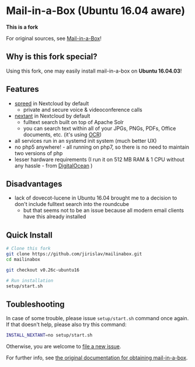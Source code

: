 Mail-in-a-Box (Ubuntu 16.04 aware)
==================================

**This is a fork**

For original sources, see [Mail-in-a-Box](https://github.com/mail-in-a-box/mailinabox)!

Why is this fork special?
-------------------------

Using this fork, one may easily install mail-in-a-box on **Ubuntu 16.04.03**!

Features
--------

* [spreed](https://nextcloud.com/webrtc/) in Nextcloud by default
    * private and secure voice & videoconference calls
* [nextant](https://github.com/nextcloud/nextant#nextant) in Nextcloud by default
    * fulltext search built on top of Apache Solr
	* you can search text within all of your JPGs, PNGs, PDFs, Office documents, etc. (it's using [OCR](https://en.wikipedia.org/wiki/Optical_character_recognition))
* all services run in an systemd init system (much better UX)
* no php5 anywhere! - all running on php7, so there is no need to maintain two versions of php
* lesser hardware requirements (I run it on 512 MB RAM & 1 CPU without any hassle - from [DigitalOcean](https://www.digitalocean.com/?refcode=210c1aeb22bb&utm_campaign=Referral_Invite&utm_medium=Referral_Program&utm_source=CopyPaste) )

Disadvantages
-------------

* lack of dovecot-lucene in Ubuntu 16.04 brought me to a decision to don't include fulltext search into the roundcube
    * but that seems not to be an issue because all modern email clients have this already installed

Quick Install
-------------

```bash
# Clone this fork
git clone https://github.com/jirislav/mailinabox.git
cd mailinabox

git checkout v0.26c-ubuntu16

# Run installation
setup/start.sh
```

## Toubleshooting

In case of some trouble, please issue `setup/start.sh` command once again. If that doesn't help, please also try this command:
```bash
INSTALL_NEXTANT=no setup/start.sh
```

Otherwise, you are welcome to [file a new issue](https://github.com/jirislav/mailinabox/issues/new).

For further info, see [the original documentation for obtaining mail-in-a-box](https://mailinabox.email/guide.html).

